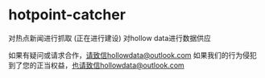 # hotpoint-catcher
对热点新闻进行抓取
(正在进行建设)
对hollow data进行数据供应

如果有疑问或请求合作，请致信hollowdata@outlook.com
如果我们的行为侵犯到了您的正当权益，也请致信hollowdata@outlook.com
